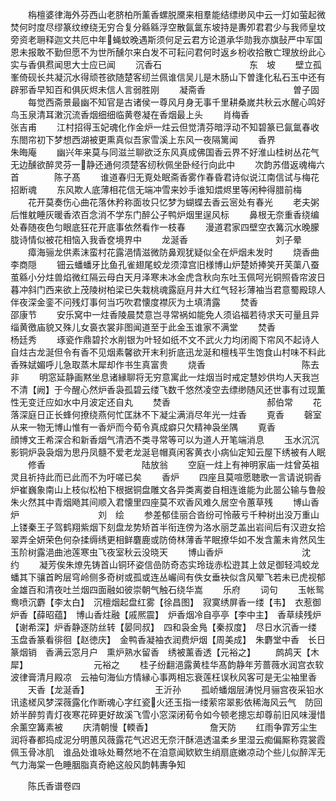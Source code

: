 <!-- { "loadSidebar": true } -->
　　栴檀婆律海外芬西山老脐柏所薰香螺脱黡来相羣能结缥缈风中云一灯如萤起微焚何时度尽缪篆纹缭绕无穷合复分緜緜浮空散氤氲东坡持是夀夘君君少与我师皇坟旁资老耼释迦文共厄中年蝇蚊晚遇斯须何足云君方论道承华勋我亦旗鼔严中军国恩未报敢不勤但愿不为世所醺尔来白发不可耘问君何时返乡枌收拾散亡理放纷此心实与香俱焄闻思大士应已闻
　　沉香石　　　　　　　　　　东　坡
　　壁立孤峯倚砚长共凝沉水得顽苍欲随楚客纫兰佩谁信吴儿是木肠山下曽逢化私石玉中还有辟邪香早知百和俱灰烬未信人言弱胜刚
　　凝斋香　　　　　　　　　　曽子固
　　每觉西斋景最幽不知官是古诸侯一尊风月身无事千里耕桑嵗共秋云水醒心鸣好鸟玉泉清耳潄沉流香烟细细临黄卷凝在香烟最上头
　　肖梅香　　　　　　　　　　张吉甫
　　江村招得玉妃魂化作金炉一炷云但觉清芬暗浮动不知碧篆已氤氲春收东閤帘初下梦想西湖被更熏真似吾家雪溪上东风一夜隔篱闻
　　香界　　　　　　　　　　　朱晦庵
　　幽兴年来莫与同滋兰聊欲泛东风真成佛国香云界不好淮山桂树丛花气无边醺欲醉灵芬一静还通何须楚客纫秋佩坐卧经行向此中
　　次韵苏借返魂梅六首　　　　陈子髙
　　谁道春归无覔处眠斋香雾作春昏君诗似说江南信试与梅花招断魂
　　东风欺人底薄相花信无端冲雪来妙手谁知煨烬里等闲种得腊前梅
　　花开莫奏伤心曲花落休矜称面妆只忆梦为蝴蝶去香云宻处有春光
　　老夫粥后惟躭睡灰暖香浓百念消不学东门醉公子鸭炉烟里逞风标
　　鼻根无奈重香绕编处春随夜色匀眼底狂花开底事依然看作一枝春
　　漫道君家四壁空衣篝沉水晚朦胧诗情似被花相恼入我香奁境界中
　　龙涎香　　　　　　　　　　刘子晕
　　瘴海骊龙供素沫蛮村花露浥情滋微防鼻观犹疑似全在炉烟未发时
　　烧香曲　　　　　　　　　　李商隠
　　钿云蟠蟠牙比鱼孔雀翅尾蛟龙须漳宫旧様博山炉楚娇捧笑开芙蕖八蚕茧緜小分炷兽焰微红隔云母白天月泽寒未冰金虎含秋向东吐玉佩呵光铜照昏帘波日暮冲斜门西来欲上茂陵树柏梁已失栽桃魂露庭月井大红气轻衫薄袖当君意蜀殿琼人伴夜深金銮不问残灯事何当巧吹君懐度襟灰为土填清露
　　焚香　　　　　　　　　　　邵康节
　　安乐窝中一炷香陵晨焚意岂寻常祸如能免人须谄福若待求天可量且异缁黄徼庙貌又殊儿女裛衣裳非图闻道至于此金玉谁家不满堂
　　焚香　　　　　　　　　　　杨廷秀
　　琢瓷作鼎碧扵水削银为叶轻如纸不文不武火力均闭阁下帘风不起诗人自炷古龙涎但令有香不见烟素馨欲开末利折底迅龙涎和檀栈平生饱食山村味不料此香殊娬媚呼儿急取蒸木犀却作书生真富贵
　　烧香　　　　　　　　　　　陈去非
　　明窓延静画黙坐息诸縁聊将无穷意寓此一炷烟当时戒定慧妙供均人天我岂不清【阙】于今醒心然炉香袅孤碧云缕飞数千悠然凌空去缥缈随风还世事有过现薫性无变迁应如水中月波定还自丸
　　焚香　　　　　　　　　　　郝伯常
　　花落深庭日正长蜂何撩绕燕何忙匡牀不下凝尘满消尽年光一炷香
　　覔香
　　磬室从来一物无博山惟有一香炉而今荀令真成癖只欠精神袅坐隅
　　覔香　　　　　　　　　　　顔博文王希深合和新香烟气清洒不类寻常等可以为道人开笔端消息
　　玉水沉沉影铜炉袅袅烟为思丹凤髓不爱老龙涎皂帽真闲客黄衣小病仙定知云屋下绣被有人眠
　　修香　　　　　　　　　　　陆放翁
　　空庭一炷上有神明家庙一炷曾英祖灵且祈持此而已此而不为吁嗟已矣
　　香炉
　　四座且莫喧愿聴歌一言请说铜香炉崔巍象南山上枝似松柏下根据铜盘雕文各异类离娄自相连谁能为此噐公输与鲁般朱火然其中青烟飏其间顺入君懐里四座莫不欢香风难久居空令蕙草残
　　博山香炉　　　　　　　　　刘　绘
　　参差郁佳丽合沓纷可怜蔽亏千种树出没万重山上镂秦王子驾鹤翔紫烟下刻盘龙势矫首半衔连傍为洛水丽芝盖出岩间后有汉逰女拾翠弄全妍荣色何杂揉缛绣更相鲜麏鹿或防倚林薄香芊眠撩华如不发含薰未肯然风生玉阶树露浥曲池莲寒虫飞夜室秋云没晓天
　　博山香炉　　　　　　　　　沈　约
　　凝芳俟朱燎先铸首山铜环姿信嵒防奇态实玲珑赤松逰其上敛足御轻鸿蛟龙蟠其下骧首盻层穹岭侧多奇树或孤或连丛巗间有佚女垂袂似含风翚飞若未已虎视郁金雄百和清夜吐兰烟四面融如彼崇朝气触石绕华嵩
　　乐府
　　词句
　　玉帐鸳鸯喷沉麝【李太白】　沉檀烟起盘红雾【徐昌图】　寂寞绣屏香一缕【韦】　衣惹御炉香【薛昭蕴】　博山香炷融【戚熈震】　炉香烟冷自亭亭【李中主】　香草续残炉【谢希深】炉香静逐防丝转【晏同叔】　四和袅金鳬【秦叔度】　尽日水沉香一缕　玉盘香篆看徘徊【赵徳庆】　金鸭香凝袖衣润费炉烟【周美成】　朱麝堂中香　长日篆烟销　香满云窓月户　熏炉熟水留香　绣被薰香透【元裕之】
　　鹧鸪天【木犀】　　　　　　　　元裕之
　　桂子纷翻浥露黄桂华髙韵静年芳蔷薇水润宫衣软波律膏清月殿凉　云袖句海仙方情縁心事两相忘衰莲枉误秋风客可是无尘袖里香
　　天香【龙涎香】　　　　　　　　王沂孙
　　孤峤蟠烟层涛悦月骊宫夜采铅水讯逺槎风梦深薇露化作断魂心字红瓷火还玉指一缕萦帘翠影依稀海风云气　防回娇半醉剪青灯夜寒花碎更好故溪飞雪小窓深闭荀令如今顿老摠忘却尊前旧风味漫惜余薰空篝素被
　　庆清朝慢【輭香】　　　　　　　詹天防
　　红雨争霏芳尘生润将春都捣成泥分明蕙风薇露花气迟迟无奈汗酥浥透温柔乡里湿云痴偏厮称霓裳霞佩玉骨冰肌　谁品处谁咏处蓦然地不在洎意闻欵欵生绡扇底嫩凉动个些儿似醉浑无气力海棠一色睡胭脂真奇絶这般风韵韩夀争知






　　陈氏香谱卷四
